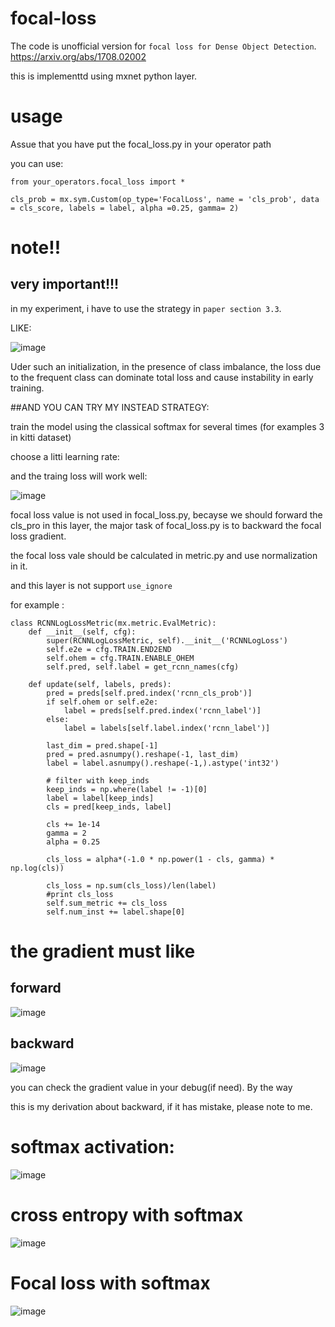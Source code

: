 # focal-loss

The code is unofficial version for `focal loss for Dense Object Detection`.
 https://arxiv.org/abs/1708.02002

this is implementtd using mxnet python layer.


# usage
Assue that you have put the focal_loss.py in your operator path

you can use:

```
from your_operators.focal_loss import *

cls_prob = mx.sym.Custom(op_type='FocalLoss', name = 'cls_prob', data = cls_score, labels = label, alpha =0.25, gamma= 2)

```


# note!!

## very important!!!

in my experiment, i have to use the strategy in  `paper section 3.3`.

LIKE:

![image](https://github.com/unsky/focal-loss/blob/master/loss1.png)

Uder such an initialization, in the presence of class imbalance, the loss due to the frequent class can dominate total loss and cause instability in early training.
 



##AND YOU CAN TRY MY INSTEAD STRATEGY:

train the model using the classical softmax for several times (for examples 3 in kitti dataset)

choose a litti learning rate:

and the traing loss will work well:

![image](https://github.com/unsky/focal-loss/blob/master/loss2.png)




focal loss value is not used in focal_loss.py, becayse we should forward the cls_pro in this layer,
the major task of focal_loss.py is to backward the focal loss gradient.

the focal loss vale should be calculated in metric.py and  use normalization in it.

and this layer is not support `use_ignore`

for example :

```
class RCNNLogLossMetric(mx.metric.EvalMetric):
    def __init__(self, cfg):
        super(RCNNLogLossMetric, self).__init__('RCNNLogLoss')
        self.e2e = cfg.TRAIN.END2END
        self.ohem = cfg.TRAIN.ENABLE_OHEM
        self.pred, self.label = get_rcnn_names(cfg)

    def update(self, labels, preds):
        pred = preds[self.pred.index('rcnn_cls_prob')]
        if self.ohem or self.e2e:
            label = preds[self.pred.index('rcnn_label')]
        else:
            label = labels[self.label.index('rcnn_label')]

        last_dim = pred.shape[-1]
        pred = pred.asnumpy().reshape(-1, last_dim)
        label = label.asnumpy().reshape(-1,).astype('int32')

        # filter with keep_inds
        keep_inds = np.where(label != -1)[0]
        label = label[keep_inds]
        cls = pred[keep_inds, label]

        cls += 1e-14
        gamma = 2
        alpha = 0.25

        cls_loss = alpha*(-1.0 * np.power(1 - cls, gamma) * np.log(cls))

        cls_loss = np.sum(cls_loss)/len(label)
        #print cls_loss
        self.sum_metric += cls_loss
        self.num_inst += label.shape[0]

```
# the gradient must like
## forward
![image](https://github.com/unsky/focal-loss/blob/master/forward.png)
## backward
![image](https://github.com/unsky/focal-loss/blob/master/backward.png)

you can check the gradient value in your debug(if need).
By the way

this is my derivation about backward, if it has mistake, please note to me.

# softmax activation:

![image](https://github.com/unsky/focal-loss/blob/master/2.jpg)

# cross entropy with softmax

![image](https://github.com/unsky/focal-loss/blob/master/3.jpg)

# Focal loss with softmax

![image](https://github.com/unsky/focal-loss/blob/master/1.jpg)


